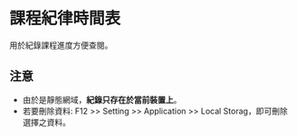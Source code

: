 # 課程紀律時間表
用於紀錄課程進度方便查閱。
## 注意
- 由於是靜態網域，__紀錄只存在於當前裝置上__。
- 若要刪除資料: F12 >> Setting >> Application >> Local Storag，即可刪除選擇之資料。